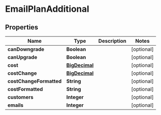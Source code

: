 
# EmailPlanAdditional

## Properties
Name | Type | Description | Notes
------------ | ------------- | ------------- | -------------
**canDowngrade** | **Boolean** |  |  [optional]
**canUpgrade** | **Boolean** |  |  [optional]
**cost** | [**BigDecimal**](BigDecimal.md) |  |  [optional]
**costChange** | [**BigDecimal**](BigDecimal.md) |  |  [optional]
**costChangeFormatted** | **String** |  |  [optional]
**costFormatted** | **String** |  |  [optional]
**customers** | **Integer** |  |  [optional]
**emails** | **Integer** |  |  [optional]



